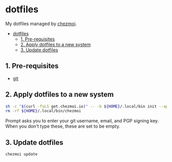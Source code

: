 # dotfiles

My dotfiles managed by [chezmoi](https://www.chezmoi.io/).

- [dotfiles](#dotfiles)
  - [1. Pre-requisites](#1-pre-requisites)
  - [2. Apply dotfiles to a new system](#2-apply-dotfiles-to-a-new-system)
  - [3. Update dotfiles](#3-update-dotfiles)

## 1. Pre-requisites

- [git](https://git-scm.com/)

## 2. Apply dotfiles to a new system

```bash
sh -c "$(curl -fsLS get.chezmoi.io)" -- -b ${HOME}/.local/bin init --apply poponta1218 && \
rm -rf ${HOME}/.local/bin/chezmoi
```

Prompt asks you to enter your git username, email, and PGP signing key.  
When you don't type these, these are set to be empty.

## 3. Update dotfiles

```bash
chezmoi update
```
